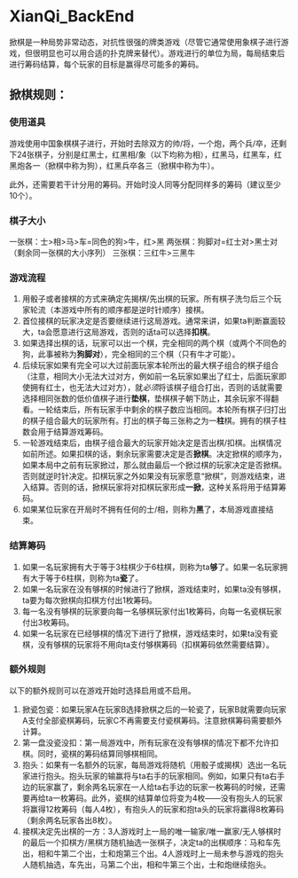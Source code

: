 # XianQi_BackEnd

掀棋是一种局势非常动态，对抗性很强的牌类游戏（尽管它通常使用象棋子进行游戏，但很明显也可以用合适的扑克牌来替代）。游戏进行的单位为局，每局结束后进行筹码结算，每个玩家的目标是赢得尽可能多的筹码。

## 掀棋规则：

### 使用道具
游戏使用中国象棋棋子进行，开始时去除双方的帅/将，一个炮，两个兵/卒，还剩下24张棋子，分别是红黑士，红黑相/象（以下均称为相），红黑马，红黑车，红黑炮各一（掀棋中称为狗），红黑兵卒各三（掀棋中称为牛）。

此外，还需要若干计分用的筹码。开始时没人同等分配同样多的筹码（建议至少10个）。

### 棋子大小
一张棋：士>相>马>车=同色的狗>牛，红>黑
两张棋：狗脚对=红士对>黑士对（剩余同一张棋的大小序列）
三张棋：三红牛>三黑牛

### 游戏流程
1. 用骰子或者接棋的方式来确定先揭棋/先出棋的玩家。所有棋子洗匀后三个玩家轮流（本游戏中所有的顺序都是逆时针顺序）接棋。
2. 首位接棋的玩家决定是否要继续进行这局游戏。通常来讲，如果ta判断赢面较大，ta会愿意进行这局游戏，否则的话ta可以选择**扣棋**。
3. 如果选择出棋的话，玩家可以出一个棋，完全相同的两个棋（或两个不同色的狗，此事被称为**狗脚对**），完全相同的三个棋（只有牛才可能）。
4. 后续玩家如果有完全可以大过前面玩家本轮所出的最大棋子组合的棋子组合（注意，相同大小无法大过对方，例如前一名玩家如果出了红士，后面玩家即使拥有红士，也无法大过对方），就*必须*将该棋子组合打出，否则的话就需要选择相同张数的低价值棋子进行**垫棋**，垫棋棋子朝下防止，其余玩家不得翻看。一轮结束后，所有玩家手中剩余的棋子数应当相同。本轮所有棋子归打出的棋子组合最大的玩家所有。打出的棋子每三张称之为一**柱**棋。拥有的棋子柱数会用于结算游戏筹码。
5. 一轮游戏结束后，由棋子组合最大的玩家开始决定是否出棋/扣棋。出棋情况如前所述。如果扣棋的话，剩余玩家需要决定是否**掀棋**。决定掀棋的顺序为，如果本局中之前有玩家掀过，那么就由最后一个掀过棋的玩家决定是否掀棋。否则就逆时针决定。扣棋玩家之外如果没有玩家愿意“掀棋”，则游戏结束，进入结算。否则的话，掀棋玩家将对扣棋玩家形成**一掀**，这种关系将用于结算筹码。
6. 如果某位玩家在开局时不拥有任何的士/相，则称为**黑**了，本局游戏直接结束。

### 结算筹码
1. 如果一名玩家拥有大于等于3柱棋少于6柱棋，则称为ta**够**了。如果一名玩家拥有大于等于6柱棋，则称为ta**瓷**了。
2. 如果一名玩家在没有够棋的时候进行了掀棋，游戏结束时，如果ta没有够棋，ta要为每次掀棋向扣棋方付出1枚筹码。
3. 每一名没有够棋的玩家要向每一名够棋玩家付出1枚筹码，向每一名瓷棋玩家付出3枚筹码。
5. 如果一名玩家在已经够棋的情况下进行了掀棋，游戏结束时，如果ta没有瓷棋，没有够棋的玩家将不用向ta支付够棋筹码（扣棋筹码依然需要结算）。

### 额外规则
以下的额外规则可以在游戏开始时选择启用或不启用。
1. 掀瓷包瓷：如果玩家A在玩家B选择掀棋之后的一轮瓷了，玩家B就需要向玩家A支付全部瓷棋筹码，玩家C不再需要支付瓷棋筹码。注意掀棋筹码需要额外计算。
2. 第一盘没瓷没扣：第一局游戏中，所有玩家在没有够棋的情况下都不允许扣棋。同时，瓷棋的筹码结算同够棋相同。
3. 抱头：如果有一名额外的玩家，每局游戏将随机（用骰子或揭棋）选出一名玩家进行抱头。抱头玩家的输赢将与ta右手的玩家相同。例如，如果只有ta右手边的玩家赢了，剩余两名玩家在一人给ta右手边的玩家一枚筹码的时候，还需要再给ta一枚筹码。此外，瓷棋的结算单位将变为4枚——没有抱头人的玩家将赢得12枚筹码（每人4枚），有抱头人的玩家和抱ta头的玩家将赢得8枚筹码（剩余两名玩家各出8枚）。
4. 接棋决定先出棋的一方：3人游戏时上一局的唯一输家/唯一赢家/无人够棋时的最后一个扣棋方/黑棋方随机抽选一张棋子，决定ta的出棋顺序：马和车先出，相和牛第二个出，士和炮第三个出。4人游戏时上一局未参与游戏的抱头人随机抽选，车先出，马第二个出，相和牛第三个出，士和炮继续抱头。
